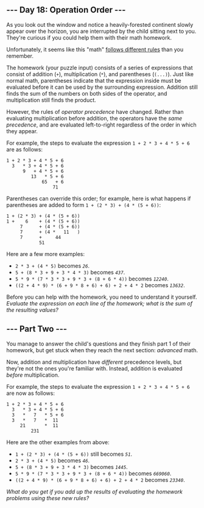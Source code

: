 ﻿## --- Day 18: Operation Order ---

As you look out the window and notice a heavily-forested continent slowly appear over the horizon, you are interrupted by the child sitting next to you. They're curious if you could help them with their  math  homework.

Unfortunately, it seems like this "math"  [follows different rules](https://www.youtube.com/watch?v=3QtRK7Y2pPU&t=15)  than you remember.

The homework (your puzzle input) consists of a series of expressions that consist of addition (`+`), multiplication (`*`), and parentheses (`(...)`). Just like normal math, parentheses indicate that the expression inside must be evaluated before it can be used by the surrounding expression. Addition still finds the sum of the numbers on both sides of the operator, and multiplication still finds the product.

However, the rules of  _operator precedence_  have changed. Rather than evaluating multiplication before addition, the operators have the  _same precedence_, and are evaluated left-to-right regardless of the order in which they appear.

For example, the steps to evaluate the expression  `1 + 2 * 3 + 4 * 5 + 6`  are as follows:

```
1 + 2 * 3 + 4 * 5 + 6
  3   * 3 + 4 * 5 + 6
      9   + 4 * 5 + 6
         13   * 5 + 6
             65   + 6
                 71

```

Parentheses can override this order; for example, here is what happens if parentheses are added to form  `1 + (2 * 3) + (4 * (5 + 6))`:

```
1 + (2 * 3) + (4 * (5 + 6))
1 +    6    + (4 * (5 + 6))
     7      + (4 * (5 + 6))
     7      + (4 *   11   )
     7      +     44
            51

```

Here are a few more examples:

-   `2 * 3 + (4 * 5)`  becomes  _`26`_.
-   `5 + (8 * 3 + 9 + 3 * 4 * 3)`  becomes  _`437`_.
-   `5 * 9 * (7 * 3 * 3 + 9 * 3 + (8 + 6 * 4))`  becomes  _`12240`_.
-   `((2 + 4 * 9) * (6 + 9 * 8 + 6) + 6) + 2 + 4 * 2`  becomes  _`13632`_.

Before you can help with the homework, you need to understand it yourself.  _Evaluate the expression on each line of the homework; what is the sum of the resulting values?_

## --- Part Two ---

You manage to answer the child's questions and they finish part 1 of their homework, but get stuck when they reach the next section:  _advanced_  math.

Now, addition and multiplication have  _different_  precedence levels, but they're not the ones you're familiar with. Instead, addition is evaluated  _before_  multiplication.

For example, the steps to evaluate the expression  `1 + 2 * 3 + 4 * 5 + 6`  are now as follows:

```
1 + 2 * 3 + 4 * 5 + 6
  3   * 3 + 4 * 5 + 6
  3   *   7   * 5 + 6
  3   *   7   *  11
     21       *  11
         231

```

Here are the other examples from above:

-   `1 + (2 * 3) + (4 * (5 + 6))`  still becomes  _`51`_.
-   `2 * 3 + (4 * 5)`  becomes  _`46`_.
-   `5 + (8 * 3 + 9 + 3 * 4 * 3)`  becomes  _`1445`_.
-   `5 * 9 * (7 * 3 * 3 + 9 * 3 + (8 + 6 * 4))`  becomes  _`669060`_.
-   `((2 + 4 * 9) * (6 + 9 * 8 + 6) + 6) + 2 + 4 * 2`  becomes  _`23340`_.

_What do you get if you add up the results of evaluating the homework problems using these new rules?_